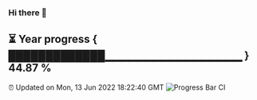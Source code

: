 ### Hi there 👋
⏳ Year progress { █████████████▁▁▁▁▁▁▁▁▁▁▁▁▁▁▁▁▁ } 44.87 %
---
⏰ Updated on Mon, 13 Jun 2022 18:22:40 GMT
![Progress Bar CI](https://github.com/liununu/liununu/workflows/Progress%20Bar%20CI/badge.svg)
